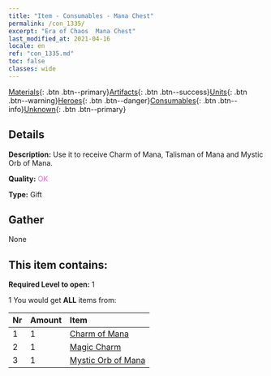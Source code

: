 ```yaml
---
title: "Item - Consumables - Mana Chest"
permalink: /con_1335/
excerpt: "Era of Chaos  Mana Chest"
last_modified_at: 2021-04-16
locale: en
ref: "con_1335.md"
toc: false
classes: wide
---
```

 [Materials](/Items/){: .btn .btn--primary}[Artifacts](/Items/Artifacts/){: .btn .btn--success}[Units](/Items/Units/){: .btn .btn--warning}[Heroes](/Items/Heroes/){: .btn .btn--danger}[Consumables](/Items/Consumables/){: .btn .btn--info}[Unknown](/Items/Unknown/){: .btn .btn--primary}

## Details
 **Description:** Use it to receive Charm of Mana, Talisman of Mana and Mystic Orb of Mana.

 **Quality:** <span style="color: #DA70D6">OK</span>

 **Type:** Gift

## Gather

  None

## This item contains:

 **Required Level to open:** 1

 1 You would get **ALL** items  from:

  | Nr | Amount |     Item    |
  |:---|:-------|:------------|
  | 1 | 1 | [Charm of Mana](/Items/art_112/) |  | 
  | 2 | 1 | [Magic Charm](/Items/art_113/) |  | 
  | 3 | 1 | [Mystic Orb of Mana](/Items/art_114/) |  | 

